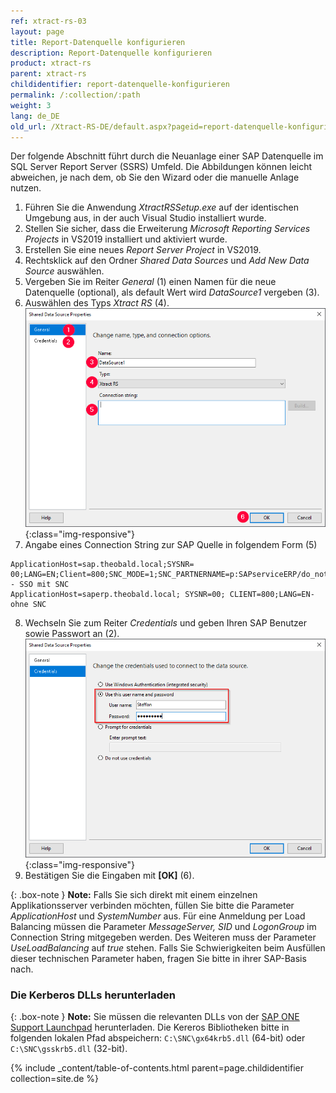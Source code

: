 ```yaml
---
ref: xtract-rs-03
layout: page
title: Report-Datenquelle konfigurieren
description: Report-Datenquelle konfigurieren
product: xtract-rs
parent: xtract-rs
childidentifier: report-datenquelle-konfigurieren
permalink: /:collection/:path
weight: 3
lang: de_DE
old_url: /Xtract-RS-DE/default.aspx?pageid=report-datenquelle-konfigurieren
---
```


Der folgende Abschnitt führt durch die Neuanlage einer SAP Datenquelle im SQL Server Report Server (SSRS) Umfeld. 
Die Abbildungen können leicht abweichen, je nach dem, ob Sie den Wizard oder die manuelle Anlage nutzen.

1. Führen Sie die Anwendung *XtractRSSetup.exe* auf der identischen Umgebung aus, in der auch Visual Studio installiert wurde.
2. Stellen Sie sicher, dass die Erweiterung *Microsoft Reporting Services Projects* in VS2019 installiert und aktiviert wurde.
3. Erstellen Sie eine neues *Report Server Project* in VS2019.
4. Rechtsklick auf den Ordner *Shared Data Sources* und *Add New Data Source* auswählen.
5. Vergeben Sie im Reiter *General* (1) einen Namen für die neue Datenquelle (optional), als default Wert wird *DataSource1* vergeben (3).
6. Auswählen des Typs *Xtract RS* (4).
![Report-Data-Source-001](/img/content/Report-Data-Source-001.png){:class="img-responsive"}
7. Angabe eines Connection String zur SAP Quelle in folgendem Form (5)
```
ApplicationHost=sap.theobald.local;SYSNR= 00;LANG=EN;Client=800;SNC_MODE=1;SNC_PARTNERNAME=p:SAPserviceERP/do_not_care@[domain];SNC_LIB=gx64krb5.dll - SSO mit SNC
ApplicationHost=saperp.theobald.local; SYSNR=00; CLIENT=800;LANG=EN- ohne SNC
```
8. Wechseln Sie zum Reiter *Credentials* und geben Ihren SAP Benutzer sowie Passwort an (2).
![Report-Data-Source-002](/img/content/Report-Data-Source-002.png){:class="img-responsive"}
9. Bestätigen Sie die Eingaben mit **[OK]** (6).

{: .box-note }
**Note:** Falls Sie sich direkt mit einem einzelnen Applikationsserver verbinden möchten, füllen Sie bitte die Parameter *ApplicationHost* und *SystemNumber* aus. Für eine Anmeldung per Load Balancing müssen die Parameter *MessageServer, SID* und *LogonGroup* im Connection String mitgegeben werden. Des Weiteren muss der Parameter *UseLoadBalancing* auf *true* stehen. Falls Sie Schwierigkeiten beim Ausfüllen dieser technischen Parameter haben, fragen Sie bitte in ihrer SAP-Basis nach.

### Die Kerberos DLLs herunterladen

{: .box-note }
**Note:** Sie müssen die relevanten DLLs von der [SAP ONE Support Launchpad](https://launchpad.support.sap.com/#/notes/2115486) herunterladen. 
Die Kereros Bibliotheken bitte in folgenden lokalen Pfad abspeichern: `C:\SNC\gx64krb5.dll` (64-bit) oder `C:\SNC\gsskrb5.dll` (32-bit).

{% include _content/table-of-contents.html parent=page.childidentifier collection=site.de %}
